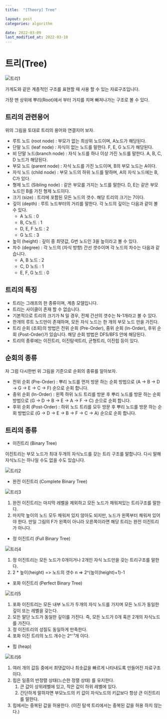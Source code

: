 ```yaml
---
title:  "[Theory] Tree"

layout: post
categories: algorithm

date: 2022-03-09
last_modified_at: 2022-03-10
---
```


# 트리(Tree)

![트리1]({{site.url}}/public/image/2022/2022-03-09/tree1.png)

가게도와 같은 계층적인 구조를 표현할 때 사용 할 수 있는 자료구조입니다.

가장 맨 상위에 뿌리(Root)에서 부터 가지를 치며 빠져나가는 구조로 볼 수 있다.

## 트리의 관련용어

위의 그림을 토대로 트리의 용어와 연결지어 보자.

- 루트 노드 (root node) : 부모가 없는 최상위 노드이며, A노드가 해당된다.
- 단말 노드 (leaf node) : 자식이 없는 노드를 말한다. F, E, G 노드가 해당된다.
- 비 단말 노드(branch node) : 자식 노드를 하나 이상 가진 노드를 말한다. A, B, C, D 노드가 해당된다.
- 부모 노드 (parent node) : 자식 노드를 가진 노드이며, B의 부모 노드는 A이다.
- 자식 노드 (child node) : 부모 노드의 하위 노드를 말하며, A의 자식 노드에는 B, C가 있다.
- 형제 노드 (Sibling node) : 같은 부모를 가지는 노드를 말한다. D, E는 같은 부모 노드인 B를 가진 형제 노드이다.
- 크기 (size) : 트리에 포함된 모든 노드의 갯수. 해당 트리의 크기는 7이다.
- 깊이 (depth) : 루트 노드부터의 거리를 말한다. 각 노드의 깊이는 다음과 같이 볼 수 있다.
  - A 노드 : 0
  - B, C노드 : 1
  - D, E, F 노드 : 2
  - G 노드 : 3
- 높이 (height) : 깊이 중 최댓값, G번 노드인 3을 높이라고 볼 수 있다.
- 차수 (degree) : 각 노드의 (자식 방향) 간선 갯수이며 각 노드의 차수는 다음과 같습니다.
  - A, B 노드 : 2
  - C, D 노드 : 1
  - E, F, G 노드 : 0

## 트리의 특징

- 트리는 그래프의 한 종류이며, 계층 모델입니다.
- 트리는 사이클이 존재 할 수 없습니다.
- 기본적으로 트리의 크기가 N 일 경우, 전체 간선의 갯수는 N-1개라고 볼 수 있다.
- 한개의 루트 노드만이 존재하며, 모든 자식 노드는 한 개의 부모 노드 만을 가진다.
- 트리 순회 (조회)의 방법은 전위 순회 (Pre-Order), 중위 순회 (In-Order), 후위 순회 (Post-Order)가 있습니다. 해당 순회 방법은 DFS/BFS 안에 해당된다.
- 트리의 종류에는 이진트리, 이진탐색트리, 균형트리, 이진힙 등이 있다.

## 순회의 종류

자 그럼 다시한번 위 그림을 기준으로 순회의 종류를 알아보자.

- 전위 순회 (Pre-Order) : 뿌리 노드를 먼저 방문 하는 순회 방법으로 (A -> B -> D -> G -> E -> C -> F) 순으로 순회 합니다.
- 중위 순회 (In-Order) : 왼쪽 하위 노드 트리를 방분 후 뿌리 노드를 방문 하는 순회 방법으로 (G -> D -> B -> E -> A -> F -> C) 순으로 순회 합니다.
- 후위 순회 (Post-Order) : 하위 노드 트리를 모두 방문 후 뿌리 노드를 방문 하는 순회 방법으로 (G -> D -> E -> B -> F -> C -> A) 순으로 순회 합니다.

## 트리의 종류

- 이진트리 (Binary Tree)

이진트리는 부모 노드가 최대 두개의 자식노드를 갖는 트리 구조를 말합니다. 다시 말해 자식노드는 하나일 수도 없을 수도 있습니다.

![트리2]({{site.url}}/public/image/2022/2022-03-09/tree2.PNG)

- 완전 이진트리 (Complete Binary Tree)

![트리3]({{site.url}}/public/image/2022/2022-03-09/tree3.PNG)

1. 완전 이진트리는 마지막 레벨을 제외하고 모든 노드가 채워져있는 트리구조를 말한다.
2. 마지막 높이의 노드 모두 채워져 있지 않아도 되지만, 노드가 왼쪽부터 채워져 있어야 한다.  만일 그림의 F가 왼쪽이 아니라 오른쪽이라면 해당 트리는 완전 이진트리가 아니다.

- 정 이진트리 (Full Binary Tree)

![트리4]({{site.url}}/public/image/2022/2022-03-09/tree2.PNG)

1. 정 이진트리는 모든 노드가 0개이거나 2개인 자식 노드만을 갖는 트리구조를 말한다.
2. 2 * 높이(height) => 노드의 갯수 n => 2^(높이(height)+1)-1

- 포화 이진트리 (Perfect Binary Tree)

![트리5]({{site.url}}/public/image/2022/2022-03-09/tree4.PNG)

1. 포화 이진트리는 모든 내부 노드가 두개의 자식 노드를 가지며 모든 노드가 동일한 깊이 또는 레벨을 갖는다.
2. 모든 말단 노드가 동일한 깊이를 가진다. 즉, 모든 노드가 0개 혹은 2개의 자식노드를 가진다.
3. 정 이진트리의 성질도 동일하게 만족한다.
4. 포화 이진 트리의 노드 개수는 2ⁿ⁻¹개 이다.

- 힙 (heap)

![트리6]({{site.url}}/public/image/2022/2022-03-09/tree5.PNG)

1. 여러 개의 값등 중에서 최댓값이나 최솟값을 빠르게 나타내도록 만들어진 자료구조이다.
2. 힙은 일종의 반정렬 상태(느슨한 정렬 상태) 를 유지한다.
   1. 큰 값이 상위레벨에 있고, 작은 값이 하위 레벨에 있다.
   2. 간단하게 말하자면 부모노드의 키 값이 자식노드의 키값보다 항상 큰 이진트리를 말한다.
3. 힙에서는 중복된 값을 허용한다. (이진 탐색 트리에서는 중복된 값을 허용 하지 않는다.)










